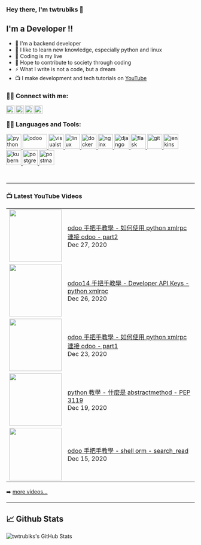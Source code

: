 ### Hey there, I'm twtrubiks 👋

## I'm a Developer !!

- 🔭 I'm a backend developer
- 🌱 I like to learn new knowledge, especially python and linux
- 👯 Coding is my live
- 🥅 Hope to contribute to society through coding
- ⚡  What I write is not a code, but a dream
- 📺 I make development and tech tutorials on [YouTube](https://www.youtube.com/user/blue524326)

### 🙋‍♂️ Connect with me:

[<img align="left" alt="twtrubiks | YouTube" width="22px" src="https://cdn.jsdelivr.net/npm/simple-icons@v3/icons/youtube.svg" />][youtube]
[<img align="left" alt="twtrubiks | Facebook" width="22px" src="https://cdn.jsdelivr.net/npm/simple-icons@v3/icons/facebook.svg" />][facebook]
[<img align="left" alt="twtrubiks | LinkedIn" width="22px" src="https://cdn.jsdelivr.net/npm/simple-icons@v3/icons/linkedin.svg" />][linkedin]
[<img align="left" alt="twtrubiks | Gmail" width="22px" src="https://cdn.jsdelivr.net/npm/simple-icons@v3/icons/gmail.svg" />][gmail]

<br />

### 👨‍💻 Languages and Tools:

<p align="left"> <a href="https://www.python.org" target="_blank"> <img src="https://devicons.github.io/devicon/devicon.git/icons/python/python-original.svg" alt="python" width="40" height="40"/> <a href="https://www.odoo.com/" target="_blank"> <img src="https://upload.wikimedia.org/wikipedia/commons/thumb/5/50/Odoo_logo.svg/320px-Odoo_logo.svg.png" alt="odoo" width="65" height="40"/> </a> <a href="https://code.visualstudio.com/" target="_blank"> <img src="https://upload.wikimedia.org/wikipedia/commons/thumb/9/9a/Visual_Studio_Code_1.35_icon.svg/240px-Visual_Studio_Code_1.35_icon.svg.png" alt="visualstudio" width="40" height="40"/> </a> <a href="https://www.linux.org/" target="_blank"> <img src="https://devicons.github.io/devicon/devicon.git/icons/linux/linux-original.svg" alt="linux" width="40" height="40"/> <a href="https://www.docker.com/" target="_blank"> <img src="https://devicons.github.io/devicon/devicon.git/icons/docker/docker-original-wordmark.svg" alt="docker" width="40" height="40"/> </a> </a> <a href="https://www.nginx.com" target="_blank"> <img src="https://devicons.github.io/devicon/devicon.git/icons/nginx/nginx-original.svg" alt="nginx" width="40" height="40"/> </a> </a> <a href="https://www.djangoproject.com/" target="_blank"> <img src="https://devicons.github.io/devicon/devicon.git/icons/django/django-original.svg" alt="django" width="40" height="40"/> </a> <a href="https://flask.palletsprojects.com/" target="_blank"> <img src="https://www.vectorlogo.zone/logos/pocoo_flask/pocoo_flask-icon.svg" alt="flask" width="40" height="40"/> </a> <a href="https://git-scm.com/" target="_blank"> <img src="https://www.vectorlogo.zone/logos/git-scm/git-scm-icon.svg" alt="git" width="40" height="40"/> </a> <a href="https://www.jenkins.io" target="_blank"> <img src="https://www.vectorlogo.zone/logos/jenkins/jenkins-icon.svg" alt="jenkins" width="40" height="40"/> </a> <a href="https://kubernetes.io" target="_blank"> <img src="https://www.vectorlogo.zone/logos/kubernetes/kubernetes-icon.svg" alt="kubernetes" width="40" height="40"/> </a> <a href="https://www.postgresql.org" target="_blank"> <img src="https://devicons.github.io/devicon/devicon.git/icons/postgresql/postgresql-original-wordmark.svg" alt="postgresql" width="40" height="40"/> </a> <a href="https://postman.com" target="_blank"> <img src="https://www.vectorlogo.zone/logos/getpostman/getpostman-icon.svg" alt="postman" width="40" height="40"/> </a> </p>

<br />

---

### 📺 Latest YouTube Videos

<table>
    <tbody>
<!-- YOUTUBE:START --><tr><td><a href="https://www.youtube.com/watch?v=KFBaTB_XRJM"><img width="140px" src="https://i.ytimg.com/vi/KFBaTB_XRJM/mqdefault.jpg"></a></td>
<td><a href="https://www.youtube.com/watch?v=KFBaTB_XRJM">odoo 手把手教學 - 如何使用 python xmlrpc 連接 odoo - part2</a><br/>Dec 27, 2020</td></tr>
<tr><td><a href="https://www.youtube.com/watch?v=__RcLpcRF2g"><img width="140px" src="https://i.ytimg.com/vi/__RcLpcRF2g/mqdefault.jpg"></a></td>
<td><a href="https://www.youtube.com/watch?v=__RcLpcRF2g">odoo14 手把手教學 - Developer API Keys - python xmlrpc</a><br/>Dec 26, 2020</td></tr>
<tr><td><a href="https://www.youtube.com/watch?v=MuMBF8a9ko8"><img width="140px" src="https://i.ytimg.com/vi/MuMBF8a9ko8/mqdefault.jpg"></a></td>
<td><a href="https://www.youtube.com/watch?v=MuMBF8a9ko8">odoo 手把手教學 - 如何使用 python xmlrpc 連接 odoo - part1</a><br/>Dec 23, 2020</td></tr>
<tr><td><a href="https://www.youtube.com/watch?v=G-W_F9Sblj4"><img width="140px" src="https://i.ytimg.com/vi/G-W_F9Sblj4/mqdefault.jpg"></a></td>
<td><a href="https://www.youtube.com/watch?v=G-W_F9Sblj4">python 教學 - 什麼是 abstractmethod - PEP 3119</a><br/>Dec 19, 2020</td></tr>
<tr><td><a href="https://www.youtube.com/watch?v=AzGnFX4pHWI"><img width="140px" src="https://i.ytimg.com/vi/AzGnFX4pHWI/mqdefault.jpg"></a></td>
<td><a href="https://www.youtube.com/watch?v=AzGnFX4pHWI">odoo 手把手教學 - shell orm  - search_read</a><br/>Dec 15, 2020</td></tr>
<!-- YOUTUBE:END -->
    </tbody>
</table>

➡️ [more videos...](https://www.youtube.com/user/blue524326)

---

## 📈 Github Stats

<p align="left">
  <img align="left" alt="twtrubiks's GitHub Stats" src="https://github-readme-stats.vercel.app/api?username=twtrubiks&show_icons=true&hide_border=true" />
</p>

[youtube]: https://www.youtube.com/user/blue524326
[linkedin]: https://www.linkedin.com/in/twtrubiks-a09330145/
[facebook]: https://www.facebook.com/TWTRubiks
[gmail]: mailto:twtrubiks@gmail.com
